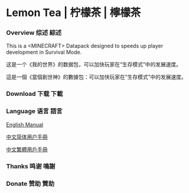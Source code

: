 # Lemon Tea | 柠檬茶 | 檸檬茶


### Overview 综述 綜述

This is a \<MINECRAFT\> Datapack designed to speeds up player development in Survival Mode.

这是一个《我的世界》的数据包，可以加快玩家在“生存模式”中的发展速度。

這是一個《當個創世神》的數據包：可以加快玩家在“生存模式”中的发展速度。


### Download 下载 下載


### Language 语言 語言

[English Manual](#/zh_cn/readme.md)

[中文简体用户手冊](/#/zh_cn/readme.md)

[中文繁體用戶手冊](/zh_tw/)


### Thanks 鸣谢 鳴謝


### Donate 赞助 贊助
